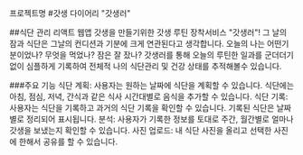 프로젝트명 #갓생 다이어리 "갓생러"

##식단 관리 리액트 웹앱
갓생을 만들기위한 갓생 루틴 장착서비스 "갓생러"!
그 날의 잠과 식단은 그날의 컨디션과 기분에 크게 연관된다고 생각합니다.
오늘의 나는 어떤기분이었나? 무엇을 먹었나? 잠은 잘 잤나?
갓생러를 통해 오늘의 루틴한 일과를 군더더기 없이 심플하게 기록하여 전체적 나의 식단관리 및 건강 상태를 추적해볼수 있습니다.

###주요 기능
식단 계획: 사용자는 원하는 날짜에 식단을 계획할 수 있습니다. 식단에는 아침, 점심, 저녁, 간식과 같은 식사 시간대별로 음식을 추가할 수 있습니다.
식단 기록: 사용자는 식단을 기록하고 과거의 식단 기록을 확인할 수 있습니다. 기록된 식단은 날짜별로 정리되어 표시됩니다.
분석: 사용자가 기록한 정보를 토대로 주간, 월간별로 얼마나 갓생을 보냈는지 확인할 수 있습니다.
사진 업로드: 내 식단 사진을 올리고 선택한 사진에 한해서 공유를 할 수 있습니다.
